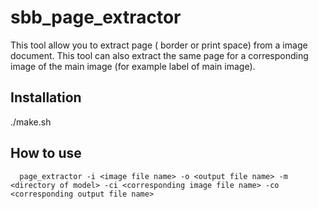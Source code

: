 # sbb_page_extractor
This tool allow you to extract page ( border or print space) from a image document. This tool can also extract the same page for a corresponding image of 
the main image (for example label of main image).

## Installation
./make.sh

## How to use 
    
      page_extractor -i <image file name> -o <output file name> -m <directory of model> -ci <corresponding image file name> -co <corresponding output file name>
